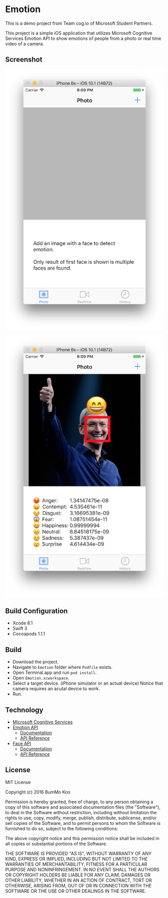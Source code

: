 # Emotion
This is a demo project from Team cog.io of Microsoft Student Partners.

This project is a simple iOS application that utilizes Microsoft Cognitive Services Emotion API to show emotions of people from a photo or real time video of a camera.

## Screenshot

![](./Screenshots/1.png)

![](./Screenshots/2.png)

## Build Configuration

* Xcode 8.1
* Swift 3
* Cocoapods 1.1.1

## Build

* Download the project.
* Navigate to `Emotion` folder where `Podfile` exists.
* Open Terminal.app and run `pod install`.
* Open `Emotion.xcworkspace`.
* Select a target device. (iPhone simulator or an actual device) Notice that camera requires an acutal device to work.
* Run.

## Technology

* [Microsoft Cognitive Services](https://www.microsoft.com/cognitive-services)
* [Emotion API](https://www.microsoft.com/cognitive-services/en-us/emotion-api)
  * [Documentation](https://www.microsoft.com/cognitive-services/en-us/emotion-api/documentation)
  * [API Reference](https://dev.projectoxford.ai/docs/services/5639d931ca73072154c1ce89/operations/563b31ea778daf121cc3a5fa)
* [Face API](https://www.microsoft.com/cognitive-services/en-us/face-api)
  * [Documentation](https://www.microsoft.com/cognitive-services/en-us/face-api/documentation/overview)
  * [API Reference](https://dev.projectoxford.ai/docs/services/563879b61984550e40cbbe8d/operations/563879b61984550f30395236)

## License

MIT License

Copyright (c) 2016 BumMo Koo

Permission is hereby granted, free of charge, to any person obtaining a copy of this software and associated documentation files (the "Software"), to deal in the Software without restriction, including without limitation the rights to use, copy, modify, merge, publish, distribute, sublicense, and/or sell copies of the Software, and to permit persons to whom the Software is furnished to do so, subject to the following conditions:

The above copyright notice and this permission notice shall be included in all copies or substantial portions of the Software.

THE SOFTWARE IS PROVIDED "AS IS", WITHOUT WARRANTY OF ANY KIND, EXPRESS OR IMPLIED, INCLUDING BUT NOT LIMITED TO THE WARRANTIES OF MERCHANTABILITY, FITNESS FOR A PARTICULAR PURPOSE AND NONINFRINGEMENT. IN NO EVENT SHALL THE AUTHORS OR COPYRIGHT HOLDERS BE LIABLE FOR ANY CLAIM, DAMAGES OR OTHER LIABILITY, WHETHER IN AN ACTION OF CONTRACT, TORT OR OTHERWISE, ARISING FROM, OUT OF OR IN CONNECTION WITH THE SOFTWARE OR THE USE OR OTHER DEALINGS IN THE SOFTWARE.